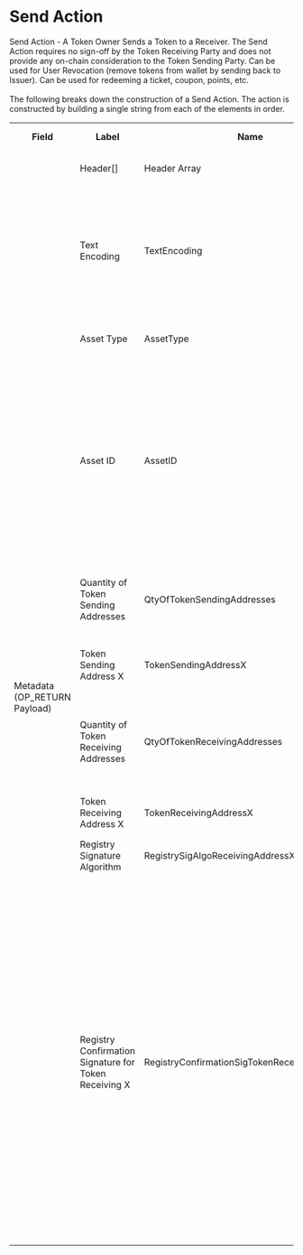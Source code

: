 
<html>
    <head>
        <link rel="stylesheet" href="css/style.css">
        <H1>Send Action</H1>
        <p>
        Send Action -  A Token Owner Sends a Token to a Receiver. The Send Action requires no sign-off by the Token Receiving Party and does not provide any on-chain consideration to the Token Sending Party.  Can be used for User Revocation (remove tokens from wallet by sending back to Issuer).  Can be used for redeeming a ticket, coupon, points, etc.<br><br>
        The following breaks down the construction of a Send Action. The action is constructed by building a single string from each of the elements in order.
        </p>
    </head>
    <div class="ritz grid-container" dir="ltr">
        <body>
            <table class="waffle" cellspacing="0" cellpadding="0" table-layout=fixed width=100%>
                 <tr style='height:19px;'>
                    <th style="width:6%" class="s0">Field</th>
                       <th style="width:9%" class="s1">Label</th>
                    <th style="width:9%" class="s1">Name</th>
                    <th style="width:2%" class="s1">Bytes</th>
                    <th style="width:29%" class="s1">Example Values</th>
                    <th style="width:26%" class="s1">Comments</th>
                    <th style="width:5%" class="s1">Data Type</th>
                    <th style="width:14%" class="s2">Amendment Restrictions</th>
                </tr>
                <tr>
                    <td class="s5" rowspan="10">Metadata (OP_RETURN Payload)</td>
                    <td class="t6">Header[]</td>
                    <td class="t6">Header Array</td>
                    <td class="t6">-</td>
                    <td class="t6">-</td>
                    <td class="t6">Common header data for all messages</td>
                    <td class="t6">Header</td>
                    <td class="t7"></td>
                </tr>
                    <tr>
                    <td class="t10">Text Encoding</td>
                    <td class="t10">TextEncoding</td>
                    <td class="t10">1</td>
                    <td class="t10" style="word-break:break-all">0</td>
                    <td class="t10"> 0 = ASCII, 1 = UTF-8, 2 = UTF-16, 3 = Unicode.  Encoding applies to all 'text' data types. All 'string' types will always be encoded with ASCII.  Where string is selected, all fields will be ASCII.</td>
                    <td class="t10">uint8</td>
                    <td class="t11">Can be changed by Issuer or Operator at their discretion.</td>
                </tr>                <tr>
                    <td class="t10">Asset Type</td>
                    <td class="t10">AssetType</td>
                    <td class="t10">3</td>
                    <td class="t10" style="word-break:break-all">SHC</td>
                    <td class="t10">eg. Share, Bond, Ticket. All characters must be capitalised.</td>
                    <td class="t10">string</td>
                    <td class="t11"></td>
                </tr>                <tr>
                    <td class="t10">Asset ID</td>
                    <td class="t10">AssetID</td>
                    <td class="t10">32</td>
                    <td class="t10" style="word-break:break-all">apm2qsznhks23z8d83u41s8019hyri3i</td>
                    <td class="t10">Randomly generated base58 string.  Each Asset ID should be unique.  However, a Asset ID is always linked to a Contract that is identified by the public address of the Contract wallet. The Asset Type can be the leading bytes - a convention - to make it easy to identify that it is a token by humans.</td>
                    <td class="t10">string</td>
                    <td class="t11"></td>
                </tr>                <tr>
                    <td class="t10">Quantity of Token Sending Addresses</td>
                    <td class="t10">QtyOfTokenSendingAddresses</td>
                    <td class="t10">1</td>
                    <td class="t10" style="word-break:break-all">2</td>
                    <td class="t10">Number inputs sending tokens. Number equates to the number of inputs starting with index 0. 1-255, 0 is not valid.</td>
                    <td class="t10">uint8</td>
                    <td class="t11"></td>
                </tr>                <tr>
                    <td class="t10">Token Sending Address X</td>
                    <td class="t10">TokenSendingAddressX</td>
                    <td class="t10">8</td>
                    <td class="t10" style="word-break:break-all">100</td>
                    <td class="t10">Value of tokens to be spent from the address at Input Index X</td>
                    <td class="t10">uint64</td>
                    <td class="t11"></td>
                </tr>                <tr>
                    <td class="t10">Quantity of Token Receiving Addresses</td>
                    <td class="t10">QtyOfTokenReceivingAddresses</td>
                    <td class="t10">1</td>
                    <td class="t10" style="word-break:break-all">1</td>
                    <td class="t10">Number outputs receiving tokens. Number equates to the number of outputs starting with index 1 (Contract Address is Index 0). 1-255. 0 is not valid.</td>
                    <td class="t10">uint8</td>
                    <td class="t11"></td>
                </tr>                <tr>
                    <td class="t10">Token Receiving Address X</td>
                    <td class="t10">TokenReceivingAddressX</td>
                    <td class="t10">8</td>
                    <td class="t10" style="word-break:break-all">100</td>
                    <td class="t10">Value of tokens to be received by the address at OutputX</td>
                    <td class="t10">uint64</td>
                    <td class="t11"></td>
                </tr>                <tr>
                    <td class="t10">Registry Signature Algorithm</td>
                    <td class="t10">RegistrySigAlgoReceivingAddressX</td>
                    <td class="t10">1</td>
                    <td class="t10" style="word-break:break-all">1</td>
                    <td class="t10">0 = No Registry-signed Message, 1 = ECDSA+secp256k1</td>
                    <td class="t10">uint8</td>
                    <td class="t11"></td>
                </tr>                <tr>
                    <td class="t10">Registry Confirmation Signature for Token Receiving X</td>
                    <td class="t10">RegistryConfirmationSigTokenReceivingAddressX</td>
                    <td class="t10">0</td>
                    <td class="t10" style="word-break:break-all">IEwzJB23sFryKMzx5MfBwnt1GMUKNTQnqF8WhsSD1wwtKKg7BoA/5GLeu5Unwar7ZhtR18tdzuIfdXDtU+zMHL8=</td>
                    <td class="t10">Length 0-255 bytes. IF restricted to a registry (whitelist) or has transfer restrictions (age, location, investor status): ECDSA+secp256k1 (or the like) signed message provided by an approved/trusted registry through an API signature of [Contract Address + Asset Code + Public Address + Blockhash of the Latest Block + Block Height + Confirmed/Rejected Bool]. If no transfer restrictions(trade restriction/age restriction fields in the Asset Type payload. or restricted to a whitelist by the Contract Auth Flags, it is a NULL field.</td>
                    <td class="t10">nvarchar8</td>
                    <td class="t11"></td>
                </tr>
            </table>
        </body>
    </div>
</html>